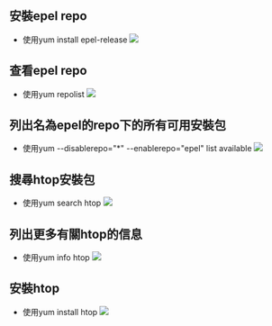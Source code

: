 ## 安裝epel repo
+ 使用yum install epel-release
![](https://i.imgur.com/bMOOlBl.jpg)
## 查看epel repo
+ 使用yum repolist
![](https://i.imgur.com/vHk8N3q.jpg)
## 列出名為epel的repo下的所有可用安裝包
+ 使用yum --disablerepo="*" --enablerepo="epel" list available
![](https://i.imgur.com/asTOxTj.jpg)
## 搜尋htop安裝包
+ 使用yum search htop
![](https://i.imgur.com/A4kK1f1.jpg)
## 列出更多有關htop的信息 
+ 使用yum info htop
![](https://i.imgur.com/pWHLhGs.jpg)
## 安裝htop
+ 使用yum install htop
![](https://i.imgur.com/e2LLE8y.jpg)
